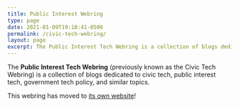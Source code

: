 ```yaml
---
title: Public Interest Webring
type: page
date: 2021-01-09T19:18:41-0500
permalink: /civic-tech-webring/
layout: page
excerpt: The Public Interest Tech Webring is a collection of blogs dedicated to civic tech, public interest tech, government tech policy, and similar topics.
---
```


The **Public Interest Tech Webring** (previously known as the Civic Tech Webring) is a collection of blogs dedicated to civic tech, public interest tech, government tech policy, and similar topics.

This webring has moved to [its own website](https://pitwebring.billhunt.dev/)!